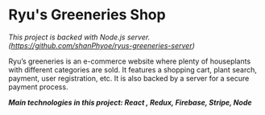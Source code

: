 # Ryu's Greeneries Shop

_This project is backed with Node.js server. (https://github.com/shanPhyoe/ryus-greeneries-server)_

Ryu’s greeneries is an e-commerce website where plenty of houseplants with different categories are sold. It features a shopping cart, plant search, payment, user registration, etc. It is also backed by a server for a secure payment process.

***Main technologies in this project: React , Redux, Firebase, Stripe, Node***
